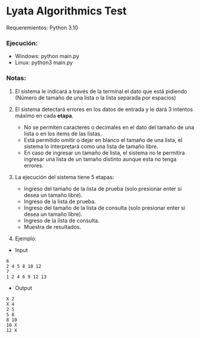 # Lyata Algorithmics Test

Requeremientos: Python 3.10

### Ejecución: 

- Windows: python main.py
- Linux: python3 main.py

### Notas:

1. El sistema le indicará a través de la terminal el dato que está pidiendo (Número de tamaño de una lista o la lista separada por espacios)
2. El sistema detectará errores en los datos de entrada y le dará 3 intentos máximo en cada __etapa__. 
    - No se permiten caracteres o decimales en el dato del tamaño de una lista o en los items de las listas.
    - Está permitido omitir o dejar en blanco el tamaño de una lista, el sistema lo interpretará como una lista de tamaño libre.
    - En caso de ingresar un tamaño de lista, el sistema no le permitira ingresar una lista de un tamaño distinto aunque esta no tenga errores.

3. La ejecución del sistema tiene 5 etapas:
    - Ingreso del tamaño de la lista de prueba (solo presionar enter si desea un tamaño libre).
    - Ingreso de la lista de prueba.
    - Ingreso del tamaño de la lista de consulta (solo presionar enter si desea un tamaño libre).
    - Ingreso de la lista de consulta.
    - Muestra de resultados.

4. Ejemplo:

- Input
```
6
2 4 5 8 10 12
7
1 2 4 6 9 12 13
```

- Output
```
X 2
X 4
2 5
5 8
8 10
10 X
12 X
```